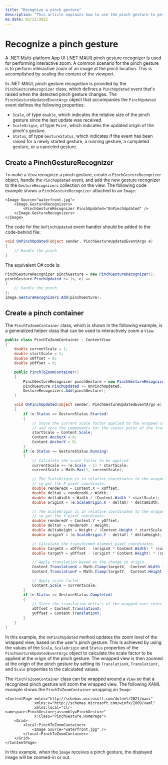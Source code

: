 ```yaml
---
title: "Recognize a pinch gesture"
description: "This article explains how to use the pinch gesture to perform interactive zoom of an image in .NET MAUI, at the pinch location."
ms.date: 02/21/2022
---
```


# Recognize a pinch gesture

A .NET Multi-platform App UI (.NET MAUI) pinch gesture recognizer is used for performing interactive zoom. A common scenario for the pinch gesture is to perform interactive zoom of an image at the pinch location. This is accomplished by scaling the content of the viewport.

In .NET MAUI, pinch gesture recognition is provided by the `PinchGestureRecognizer` class, which defines a `PinchUpdated` event that's raised when the detected pinch gesture changes. The `PinchGestureUpdatedEventArgs` object that accompanies the `PinchUpdated` event defines the following properties:

- `Scale`, of type `double`, which indicates the relative size of the pinch gesture since the last update was received.
- `ScaleOrigin`, of type `Point`, which indicates the updated origin of the pinch's gesture.
- `Status`, of type `GestureStatus`, which indicates if the event has been raised for a newly started gesture, a running gesture, a completed gesture, or a canceled gesture.

## Create a PinchGestureRecognizer

To make a `View` recognize a pinch gesture, create a `PinchGestureRecognizer` object, handle the `PinchUpdated` event, and add the new gesture recognizer to the `GestureRecognizers` collection on the view. The following code example shows a `PinchGestureRecognizer` attached to an `Image`:

```xaml
<Image Source="waterfront.jpg">
    <Image.GestureRecognizers>
        <PinchGestureRecognizer PinchUpdated="OnPinchUpdated" />
    </Image.GestureRecognizers>
</Image>
```

The code for the `OnPinchUpdated` event handler should be added to the code-behind file:

```csharp
void OnPinchUpdated(object sender, PinchGestureUpdatedEventArgs e)
{
    // Handle the pinch
}
```

The equivalent C# code is:

```csharp
PinchGestureRecognizer pinchGesture = new PinchGestureRecognizer();
pinchGesture.PinchUpdated += (s, e) =>
{
    // Handle the pinch
};
image.GestureRecognizers.Add(pinchGesture);
```

## Create a pinch container

The `PinchToZoomContainer` class, which is shown in the following example, is a generalized helper class that can be used to interactively zoom a `View`:

```csharp
public class PinchToZoomContainer : ContentView
{
    double currentScale = 1;
    double startScale = 1;
    double xOffset = 0;
    double yOffset = 0;

    public PinchToZoomContainer()
    {
        PinchGestureRecognizer pinchGesture = new PinchGestureRecognizer();
        pinchGesture.PinchUpdated += OnPinchUpdated;
        GestureRecognizers.Add(pinchGesture);
    }

    void OnPinchUpdated(object sender, PinchGestureUpdatedEventArgs e)
    {
        if (e.Status == GestureStatus.Started)
        {
            // Store the current scale factor applied to the wrapped user interface element,
            // and zero the components for the center point of the translate transform.
            startScale = Content.Scale;
            Content.AnchorX = 0;
            Content.AnchorY = 0;
        }
        if (e.Status == GestureStatus.Running)
        {
            // Calculate the scale factor to be applied.
            currentScale += (e.Scale - 1) * startScale;
            currentScale = Math.Max(1, currentScale);

            // The ScaleOrigin is in relative coordinates to the wrapped user interface element,
            // so get the X pixel coordinate.
            double renderedX = Content.X + xOffset;
            double deltaX = renderedX / Width;
            double deltaWidth = Width / (Content.Width * startScale);
            double originX = (e.ScaleOrigin.X - deltaX) * deltaWidth;

            // The ScaleOrigin is in relative coordinates to the wrapped user interface element,
            // so get the Y pixel coordinate.
            double renderedY = Content.Y + yOffset;
            double deltaY = renderedY / Height;
            double deltaHeight = Height / (Content.Height * startScale);
            double originY = (e.ScaleOrigin.Y - deltaY) * deltaHeight;

            // Calculate the transformed element pixel coordinates.
            double targetX = xOffset - (originX * Content.Width) * (currentScale - startScale);
            double targetY = yOffset - (originY * Content.Height) * (currentScale - startScale);

            // Apply translation based on the change in origin.
            Content.TranslationX = Math.Clamp(targetX, -Content.Width * (currentScale - 1), 0);
            Content.TranslationY = Math.Clamp(targetY, -Content.Height * (currentScale - 1), 0);

            // Apply scale factor
            Content.Scale = currentScale;
        }
        if (e.Status == GestureStatus.Completed)
        {
            // Store the translation delta's of the wrapped user interface element.
            xOffset = Content.TranslationX;
            yOffset = Content.TranslationY;
        }
    }
}
```

In this example, the `OnPinchUpdated` method updates the zoom level of the wrapped view, based on the user's pinch gesture. This is achieved by using the values of the `Scale`, `ScaleOrigin` and `Status` properties of the `PinchGestureUpdatedEventArgs` object to calculate the scale factor to be applied at the origin of the pinch gesture. The wrapped view is then zoomed at the origin of the pinch gesture by setting its `TranslationX`, `TranslationY`, and `Scale` properties to the calculated values.

The `PinchToZoomContainer` class can be wrapped around a `View` so that a recognized pinch gesture will zoom the wrapped view. The following XAML example shows the `PinchToZoomContainer` wrapping an `Image`:

```xaml
<ContentPage xmlns="http://schemas.microsoft.com/dotnet/2021/maui"
             xmlns:x="http://schemas.microsoft.com/winfx/2009/xaml"
             xmlns:local="clr-namespace:PinchGesture;assembly=PinchGesture"
             x:Class="PinchGesture.HomePage">
    <Grid>
        <local:PinchToZoomContainer>
            <Image Source="waterfront.jpg" />
        </local:PinchToZoomContainer>
    </Grid>
</ContentPage>
```

In this example, when the `Image` receives a pinch gesture, the displayed image will be zoomed-in or out.

